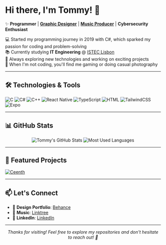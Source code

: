# Hi there, I'm Tommy! 👋

<!-- About section -->
✨ **Programmer** | [**Graphic Designer**](https://behance.com/tomsgil2) | [**Music Producer**](https://linktr.ee/tmslongle) | **Cybersecurity Enthusiast**

💻 Started my programming journey in 2019 with C#, which sparked my passion for coding and problem-solving  
📚 Currently studying **IT Engineering** @ [ISTEC Lisbon](https://istec.pt)  
🎯 Always exploring new technologies and working on exciting projects  
📸 When I'm not coding, you'll find me gaming or doing casual photography

---

## 🛠️ Technologies & Tools

<p>
  <img src="https://img.shields.io/badge/C-00599C?logo=c&logoColor=white" alt="C" />
  <img src="https://img.shields.io/badge/C%23-239120?style=flat&logo=unity&logoColor=white" alt="C#" />
  <img src="https://img.shields.io/badge/C++-%2300599C.svg?logo=c%2B%2B&logoColor=white" alt="C++" />
  <img src="https://img.shields.io/badge/React_Native-%2320232a.svg?logo=react&logoColor=%2361DAFB" alt="React Native" />
  <img src="https://img.shields.io/badge/TypeScript-3178C6?logo=typescript&logoColor=fff" alt="TypeScript" />
  <img src="https://img.shields.io/badge/HTML-%23E34F26.svg?logo=html5&logoColor=white" alt="HTML" />
  <img src="https://img.shields.io/badge/Tailwind%20CSS-%2338B2AC.svg?logo=tailwind-css&logoColor=white" alt="TailwindCSS" />
  <img src="https://img.shields.io/badge/Expo-000020?logo=expo&logoColor=fff" alt="Expo" />
</p>

---

## 📊 GitHub Stats

<div align="center">
  <img src="https://github-readme-stats.vercel.app/api?username=tlongle&show_icons=true&theme=cobalt&hide_border=true&include_all_commits=true&count_private=true" alt="Tommy's GitHub Stats" />
  
  <img src="https://github-readme-stats.vercel.app/api/top-langs/?username=tlongle&layout=compact&theme=cobalt&hide_border=true" alt="Most Used Languages" />
</div>

---

## 🌟 Featured Projects
  [![Ceenth](https://github-readme-stats.vercel.app/api/pin/?username=tlongle&repo=ceenth&theme=cobalt)](https://github.com/tlongle/ceenth)
  
---

## 📫 Let's Connect

- 🎨 **Design Portfolio**: [Behance](https://behance.com/tomsgil2)
- 🎵 **Music**: [Linktree](https://linktr.ee/tmslongle)
- 💼 **LinkedIn**: [LinkedIn](https://www.linkedin.com/in/tmslongle)

---

<div align="center">
  <i>Thanks for visiting! Feel free to explore my repositories and don't hesitate to reach out! 🚀</i>
</div>
